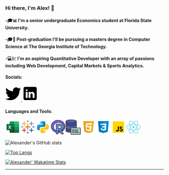 ### Hi there, I'm Alex! 👋

#### -🎓📊 I'm a senior undergraduate Economics student at Florida State University.

#### -🎓🧮 Post-graduation I'll be pursuing a masters degree in Computer Science at The Georgia Institute of Technology.

#### -💻💹 I'm an aspiring Quantitative Developer with an array of passions including Web Development, Capital Markets & Sports Analytics.


#### Socials:
<a href="https://twitter.com/A_Fernandez11">
         <img src="twitter.png">
      </a>
<a href="https://www.linkedin.com/in/alexander-fernandez-3077ab18b/">
         <img src="linkedin.png">
      </a>

#### Languages and Tools:
<img src='icons8-microsoft-excel-2019-48.png'><img src='icons8-tableau-software-48.png'><img src='python.png'><img src='icons8-r-48.png'><img src='icons8-sql-48.png'><img src='html.png'><img src='css.png'><img src='js.png'><img src='react.png'>

![Alexander's GitHub stats](https://github-readme-stats.vercel.app/api?username=AlexanderFernandez11&hide=contribs,prs&count_private=true&show_icons=true&theme=tokyonight&hide_rank=true)

[![Top Langs](https://github-readme-stats.vercel.app/api/top-langs/?username=AlexanderFernandez11&layout=compact&count_private=true&show_icons=true&theme=tokyonight)](https://github.com/anuraghazra/github-readme-stats)

[![Alexander' Wakatime Stats](https://github-readme-stats.vercel.app/api/wakatime?username=AlexanderFernandez11&count_private=true&show_icons=true&theme=tokyonight)](https://github.com/anuraghazra/github-readme-stats)


---





